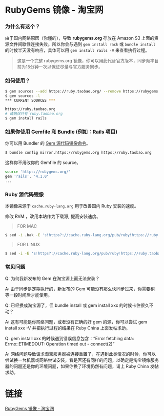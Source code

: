# RubyGems 镜像 - 淘宝网

### 为什么有这个？

由于国内网络原因（你懂的），导致 **rubygems.org** 存放在 Amazon S3 上面的资源文件间歇性连接失败。所以你会与遇到 
`gem install rack` 或 `bundle install` 的时候半天没有响应，具体可以用 `gem install rails -V` 来查看执行过程。

> 这是一个完整 rubygems.org 镜像，你可以用此代替官方版本，同步频率目前为15分钟一次以保证尽量与官方服务同步。

### 如何使用？

```bash
$ gem sources --add https://ruby.taobao.org/ --remove https://rubygems.org/
$ gem sources -l
*** CURRENT SOURCES ***

https://ruby.taobao.org
# 请确保只有 ruby.taobao.org
$ gem install rails
```

### 如果你使用 Gemfile 和 Bundle (例如：Rails 项目)

你可以用 Bundler 的 [Gem 源代码镜像命令](http://bundler.io/v1.5/bundle_config.html#gem-source-mirrors)。

```bash
$ bundle config mirror.https://rubygems.org https://ruby.taobao.org
```

这样你不用改你的 Gemfile 的 source。

```bash
source 'https://rubygems.org/'
gem 'rails', '4.1.0'
...
```

### Ruby 源代码镜像

本镜像来源于 `cache.ruby-lang.org` 用于改善国内 Ruby 安装的速度。

修改 RVM ，改用本站作为下载源, 提高安装速度。

> FOR MAC

```bash
$ sed -i .bak -E 's!https?://cache.ruby-lang.org/pub/ruby!https://ruby.taobao.org/mirrors/ruby!' $rvm_path/config/db
```

> FOR LINUX

```bash
$ sed -i -E 's!https?://cache.ruby-lang.org/pub/ruby!https://ruby.taobao.org/mirrors/ruby!' $rvm_path/config/db
```

### 常见问题

Q: 为何我新发布的 Gem 在淘宝源上面无法安装？

A: 由于同步是定期执行的，新发布的 Gem 可能没有那么快同步过来，你需要稍等一段时间后才能使用。

Q: 已经换成淘宝源了，但 bundle install 或 gem install xxx 的时候卡住很久不动？

A: 这有可能是你网络问题，或者没有正确的好 gem 的源，你可以尝试 gem install xxx -V 并把执行过程的结果在 Ruby China 上面发帖求助。

Q: gem install xxx 的时候遇到错误信息包含：“Error fetching data: Errno::ETIMEDOUT: Operation timed out - connect(2)”

A: 网络问题导致请求淘宝服务器被连接重置了，在遇到此类情况的时候，你可以尝试换一台机器或网络尝试安装，看是否还有同样的问题，以确定是淘宝镜像服务器的问题还是你的环境问题，如果你换了环境仍然有问题，请上 Ruby China 发帖求助。

# 链接

[RubyGems 镜像 - 淘宝网](https://ruby.taobao.org/)
